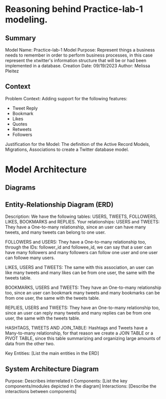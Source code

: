 # Reasoning behind Practice-lab-1 modeling.


## Summary

Model Name: Practice-lab-1
Model Purpose: Represent things a business needs to remember in order to perform business processes, in this case represent the xtwitter's information structure that will be or had been implemented in a database.
Creation Date: 09/19/2023
Author: Melissa Pleitez

## Context

Problem Context: Adding support for the following features:
* Tweet Reply
* Bookmark
* Likes
* Quotes
* Retweets
* Followers
  
Justification for the Model: The definition of the Active Record Models, Migrations, Associations to create a Twitter database model.

# Model Architecture

## Diagrams

## Entity-Relationship Diagram (ERD)

Description: We have the following tables: USERS, TWEETS, FOLLOWERS, LIKES, BOOKMARKS and REPLIES.
Your relationships:
USERS and TWEETS: They have a One-to-many relationship, since an user can have many tweets, and many tweets can belong to one user.

FOLLOWERS and USERS: They have a One-to-many relationship too, through the IDs: follower_id and followee_id, we can say that a user can have many followers and many followers can follow one user and one user can followe many users.
 
LIKES, USERS and TWEETS: The same with this association, an user can like many tweets and many likes can be from one user, the same with the tweets table.

BOOKMARKS, USERS and TWEETS: They have an One-to-many relationship too, since an user can bookmark many tweets and many bookmarks can be from one user, the same with the tweets table.

REPLIES, USERS and TWEETS: They have an One-to-many relationship too, since an user can reply many tweets and many replies can be from one user, the same with the tweets table.

HASHTAGS, TWEETS AND JOIN_TABLE: Hashtags and Tweets have a Many-to-many relationship, for that reason we create a JOIN TABLE or a PIVOT TABLE, since this table summarizing and organizing large amounts of data from the other two.

Key Entities: [List the main entities in the ERD]


## System Architecture Diagram

Purpose: Describes interrelated t
Components: [List the key components/modules depicted in the diagram]
Interactions: [Describe the interactions between components]


